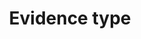 ---
title: 'Evidence type'
field: 'is.evidenceType'
slug: 'impact-evidence-type'
comment: 'select from control list'
required: False
vocabulary: 'impact-evidence-type.txt'
module: 'Impact'
cluster: 'Impact'
policy: 'Controlled value. Single select from control list.'
---